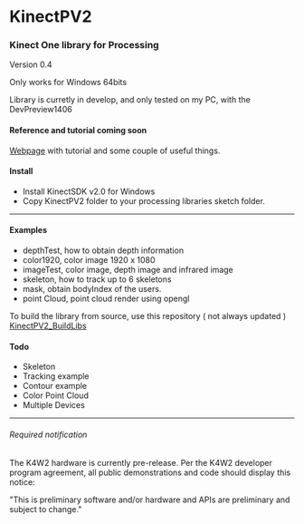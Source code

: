 KinectPV2
==========

### Kinect One library for Processing

Version 0.4

Only works for Windows 64bits

Library is curretly in develop, and only tested on my PC, with the DevPreview1406

#### Reference and tutorial coming soon

[Webpage](http://codigogenerativo.com/kinect-2-0-library-for-processing/) with tutorial and some couple of useful things. 
#### Install 

- Install KinectSDK v2.0 for Windows 
- Copy KinectPV2 folder to your processing libraries sketch folder. 


---

#### Examples

- depthTest, how to obtain depth information
- color1920, color image 1920 x 1080
- imageTest,  color image, depth image and infrared image
- skeleton, how to track up to 6 skeletons 
- mask, obtain bodyIndex of the users.
- point Cloud, point cloud render using opengl


To build the library from source, use this repository ( not always updated ) [KinectPV2_BuildLibs](https://github.com/ThomasLengeling/KinectPV2_BuildLibs)



#### Todo

- Skeleton
- Tracking example
- Contour example
- Color Point Cloud
- Multiple Devices

---

###### Required notification

The K4W2 hardware is currently pre-release. Per the K4W2 developer program agreement, all public demonstrations and code should display this notice:

"This is preliminary software and/or hardware and APIs are preliminary and subject to change."
